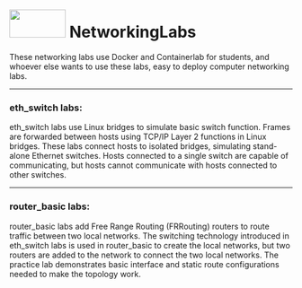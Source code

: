 # <img src="https://www.tamusa.edu/brandguide/jpeglogos/tamusa_final_logo_bw1.jpg" width="100" height="50"> NetworkingLabs
These networking labs use Docker and Containerlab for students, and whoever else wants to use these labs, easy to deploy computer networking labs.

---
### eth_switch labs:

eth_switch labs use Linux bridges to simulate basic switch function. Frames are forwarded between hosts using TCP/IP Layer 2 functions in Linux bridges. These labs connect hosts to isolated bridges, simulating stand-alone Ethernet switches. Hosts connected to a single switch are capable of communicating, but hosts cannot communicate with hosts connected to other switches.

---
### router_basic labs:
router_basic labs add Free Range Routing (FRRouting) routers to route traffic between two local networks. The switching technology introduced in eth_switch labs is used in router_basic to create the local networks, but two routers are added to the network to connect the two local networks. The practice lab demonstrates basic interface and static route configurations needed to make the topology work. 
